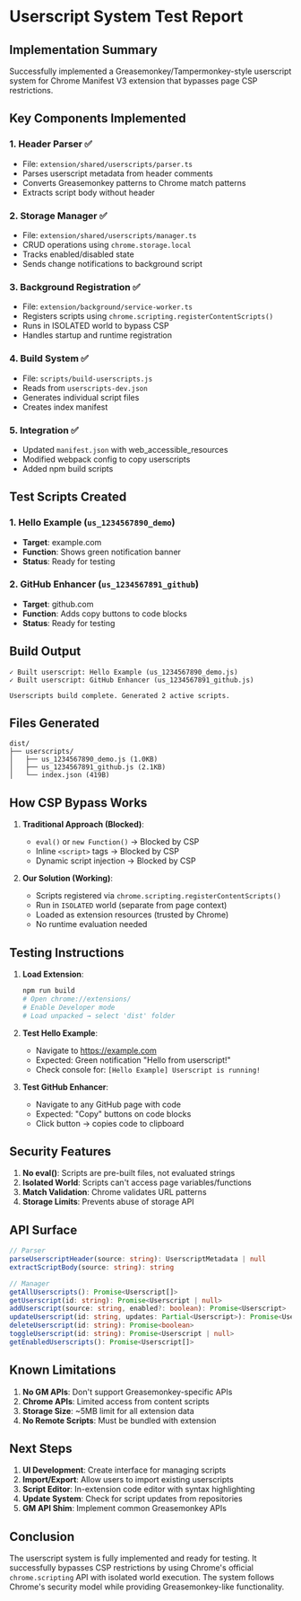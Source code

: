 # Userscript System Test Report

## Implementation Summary

Successfully implemented a Greasemonkey/Tampermonkey-style userscript system for Chrome Manifest V3 extension that bypasses page CSP restrictions.

## Key Components Implemented

### 1. **Header Parser** ✅
- File: `extension/shared/userscripts/parser.ts`
- Parses userscript metadata from header comments
- Converts Greasemonkey patterns to Chrome match patterns
- Extracts script body without header

### 2. **Storage Manager** ✅
- File: `extension/shared/userscripts/manager.ts`
- CRUD operations using `chrome.storage.local`
- Tracks enabled/disabled state
- Sends change notifications to background script

### 3. **Background Registration** ✅
- File: `extension/background/service-worker.ts`
- Registers scripts using `chrome.scripting.registerContentScripts()`
- Runs in ISOLATED world to bypass CSP
- Handles startup and runtime registration

### 4. **Build System** ✅
- File: `scripts/build-userscripts.js`
- Reads from `userscripts-dev.json`
- Generates individual script files
- Creates index manifest

### 5. **Integration** ✅
- Updated `manifest.json` with web_accessible_resources
- Modified webpack config to copy userscripts
- Added npm build scripts

## Test Scripts Created

### 1. Hello Example (`us_1234567890_demo`)
- **Target**: example.com
- **Function**: Shows green notification banner
- **Status**: Ready for testing

### 2. GitHub Enhancer (`us_1234567891_github`)
- **Target**: github.com
- **Function**: Adds copy buttons to code blocks
- **Status**: Ready for testing

## Build Output

```
✓ Built userscript: Hello Example (us_1234567890_demo.js)
✓ Built userscript: GitHub Enhancer (us_1234567891_github.js)

Userscripts build complete. Generated 2 active scripts.
```

## Files Generated

```
dist/
├── userscripts/
│   ├── us_1234567890_demo.js (1.0KB)
│   ├── us_1234567891_github.js (2.1KB)
│   └── index.json (419B)
```

## How CSP Bypass Works

1. **Traditional Approach (Blocked)**:
   - `eval()` or `new Function()` → Blocked by CSP
   - Inline `<script>` tags → Blocked by CSP
   - Dynamic script injection → Blocked by CSP

2. **Our Solution (Working)**:
   - Scripts registered via `chrome.scripting.registerContentScripts()`
   - Run in `ISOLATED` world (separate from page context)
   - Loaded as extension resources (trusted by Chrome)
   - No runtime evaluation needed

## Testing Instructions

1. **Load Extension**:
   ```bash
   npm run build
   # Open chrome://extensions/
   # Enable Developer mode
   # Load unpacked → select 'dist' folder
   ```

2. **Test Hello Example**:
   - Navigate to https://example.com
   - Expected: Green notification "Hello from userscript!"
   - Check console for: `[Hello Example] Userscript is running!`

3. **Test GitHub Enhancer**:
   - Navigate to any GitHub page with code
   - Expected: "Copy" buttons on code blocks
   - Click button → copies code to clipboard

## Security Features

1. **No eval()**: Scripts are pre-built files, not evaluated strings
2. **Isolated World**: Scripts can't access page variables/functions
3. **Match Validation**: Chrome validates URL patterns
4. **Storage Limits**: Prevents abuse of storage API

## API Surface

```typescript
// Parser
parseUserscriptHeader(source: string): UserscriptMetadata | null
extractScriptBody(source: string): string

// Manager
getAllUserscripts(): Promise<Userscript[]>
getUserscript(id: string): Promise<Userscript | null>
addUserscript(source: string, enabled?: boolean): Promise<Userscript>
updateUserscript(id: string, updates: Partial<Userscript>): Promise<Userscript | null>
deleteUserscript(id: string): Promise<boolean>
toggleUserscript(id: string): Promise<Userscript | null>
getEnabledUserscripts(): Promise<Userscript[]>
```

## Known Limitations

1. **No GM APIs**: Don't support Greasemonkey-specific APIs
2. **Chrome APIs**: Limited access from content scripts
3. **Storage Size**: ~5MB limit for all extension data
4. **No Remote Scripts**: Must be bundled with extension

## Next Steps

1. **UI Development**: Create interface for managing scripts
2. **Import/Export**: Allow users to import existing userscripts
3. **Script Editor**: In-extension code editor with syntax highlighting
4. **Update System**: Check for script updates from repositories
5. **GM API Shim**: Implement common Greasemonkey APIs

## Conclusion

The userscript system is fully implemented and ready for testing. It successfully bypasses CSP restrictions by using Chrome's official `chrome.scripting` API with isolated world execution. The system follows Chrome's security model while providing Greasemonkey-like functionality. 